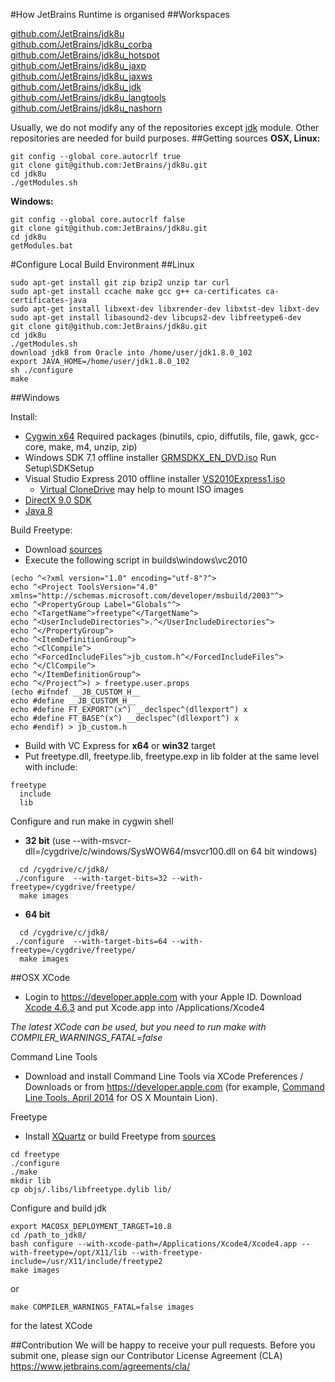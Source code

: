 #How JetBrains Runtime is organised
##Workspaces

[github.com/JetBrains/jdk8u](https://github.com/JetBrains/jdk8u/)  
[github.com/JetBrains/jdk8u_corba](https://github.com/JetBrains/jdk8u_corba/)  
[github.com/JetBrains/jdk8u_hotspot](https://github.com/JetBrains/jdk8u_hotspot/)  
[github.com/JetBrains/jdk8u_jaxp](https://github.com/JetBrains/jdk8u_jaxp/)  
[github.com/JetBrains/jdk8u_jaxws](https://github.com/JetBrains/jdk8u_jaxws/)  
[github.com/JetBrains/jdk8u_jdk](https://github.com/JetBrains/jdk8u_jdk/)  
[github.com/JetBrains/jdk8u_langtools](https://github.com/JetBrains/jdk8u_langtools/)  
[github.com/JetBrains/jdk8u_nashorn](https://github.com/JetBrains/jdk8u_nashorn/)  
    
Usually, we do not modify any of the repositories except [jdk](https://github.com/JetBrains/jdk8u_jdk/) module. Other repositories are needed for build purposes.
##Getting sources
__OSX, Linux:__
```
git config --global core.autocrlf true
git clone git@github.com:JetBrains/jdk8u.git
cd jdk8u
./getModules.sh
```

__Windows:__
```
git config --global core.autocrlf false
git clone git@github.com:JetBrains/jdk8u.git
cd jdk8u
getModules.bat
```

#Configure Local Build Environment
##Linux
```
sudo apt-get install git zip bzip2 unzip tar curl
sudo apt-get install ccache make gcc g++ ca-certificates ca-certificates-java
sudo apt-get install libxext-dev libxrender-dev libxtst-dev libxt-dev
sudo apt-get install libasound2-dev libcups2-dev libfreetype6-dev
git clone git@github.com:JetBrains/jdk8u.git
cd jdk8u
./getModules.sh
download jdk8 from Oracle into /home/user/jdk1.8.0_102
export JAVA_HOME=/home/user/jdk1.8.0_102
sh ./configure
make
```

##Windows

Install:

* [Cygwin x64](http://www.cygwin.com/)
  Required packages (binutils, cpio, diffutils, file, gawk, gcc-core, make, m4, unzip, zip)
* Windows SDK 7.1 offline installer [GRMSDKX_EN_DVD.iso](https://download.microsoft.com/download/F/1/0/F10113F5-B750-4969-A255-274341AC6BCE/GRMSDKX_EN_DVD.iso)
Run Setup\SDKSetup 
* Visual Studio Express 2010 offline installer [VS2010Express1.iso](http://download.microsoft.com/download/1/E/5/1E5F1C0A-0D5B-426A-A603-1798B951DDAE/VS2010Express1.iso)
  * [Virtual CloneDrive](http://www.elby.ch/products/vcd.html) may help to mount ISO images
* [DirectX 9.0 SDK](http://www.microsoft.com/en-us/download/details.aspx?id=6812)
* [Java 8](http://www.oracle.com/technetwork/java/javase/downloads/index.html)

Build Freetype:
* Download [sources](https://www.freetype.org/download.html)
* Execute the following script in builds\windows\vc2010
```
(echo ^<?xml version="1.0" encoding="utf-8"?^>
echo ^<Project ToolsVersion="4.0" xmlns="http://schemas.microsoft.com/developer/msbuild/2003"^>
echo ^<PropertyGroup Label="Globals"^>
echo ^<TargetName^>freetype^</TargetName^>
echo ^<UserIncludeDirectories^>.^</UserIncludeDirectories^>
echo ^</PropertyGroup^>
echo ^<ItemDefinitionGroup^>
echo ^<ClCompile^>
echo ^<ForcedIncludeFiles^>jb_custom.h^</ForcedIncludeFiles^>
echo ^</ClCompile^>
echo ^</ItemDefinitionGroup^>
echo ^</Project^>) > freetype.user.props
(echo #ifndef __JB_CUSTOM_H__
echo #define __JB_CUSTOM_H__
echo #define FT_EXPORT^(x^) __declspec^(dllexport^) x
echo #define FT_BASE^(x^) __declspec^(dllexport^) x
echo #endif) > jb_custom.h
```
* Build with VC Express for **x64** or **win32** target
* Put freetype.dll, freetype.lib, freetype.exp in lib folder at the same level with include:
```
freetype
  include
  lib
```

Configure and run make  in cygwin shell 
* __32 bit__ (use --with-msvcr-dll=/cygdrive/c/windows/SysWOW64/msvcr100.dll on 64 bit windows)
```    
  cd /cygdrive/c/jdk8/
 ./configure  --with-target-bits=32 --with-freetype=/cygdrive/freetype/  
  make images
```
* __64 bit__
```    
  cd /cygdrive/c/jdk8/
 ./configure  --with-target-bits=64 --with-freetype=/cygdrive/freetype/  
  make images
```

##OSX
XCode
* Login to https://developer.apple.com with your Apple ID. Download 
[Xcode 4.6.3](https://developer.apple.com/devcenter/download.action?path=/Developer_Tools/xcode_4.6.3/xcode4630916281a.dmg)
and put Xcode.app into /Applications/Xcode4

_The latest XCode can be used, but you need to run make with COMPILER_WARNINGS_FATAL=false_

Command Line Tools
* Download and install Command Line Tools via XCode Preferences / Downloads or from https://developer.apple.com (for example, [Command Line Tools, April 2014](https://developer.apple.com/downloads/download.action?path=Developer_Tools/command_line_tools_os_x_mountain_lion_for_xcode__april_2014/command_line_tools_for_osx_mountain_lion_april_2014.dmg) for OS X Mountain Lion).

Freetype
* Install [XQuartz](https://dl.bintray.com/xquartz/downloads/XQuartz-2.7.9.dmg) or build Freetype from 
 [sources](https://www.freetype.org/download.html)
```
cd freetype
./configure
./make
mkdir lib
cp objs/.libs/libfreetype.dylib lib/
```

Configure and build jdk
```
export MACOSX_DEPLOYMENT_TARGET=10.8
cd /path_to_jdk8/
bash configure --with-xcode-path=/Applications/Xcode4/Xcode4.app --with-freetype=/opt/X11/lib --with-freetype-include=/usr/X11/include/freetype2
make images
```
or
```
make COMPILER_WARNINGS_FATAL=false images
```
for the latest XCode

##Contribution
We will be happy to receive your pull requests. Before you submit one, please sign our Contributor License Agreement (CLA)  https://www.jetbrains.com/agreements/cla/ 

